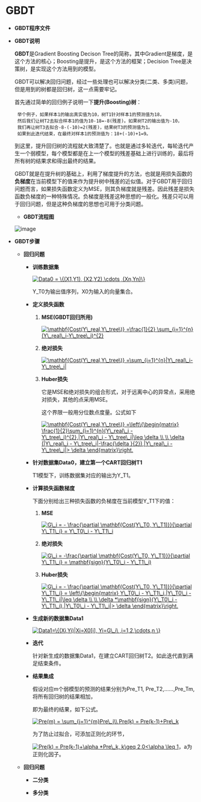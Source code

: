 # GBDT


* **GBDT程序文件**

* **GBDT说明**

   **GBDT**是Gradient Boosting Decison Tree的简称，其中Gradient是梯度，是这个方法的核心；Boosting是提升，是这个方法的框架；Decision Tree是决策树，是实现这个方法用到的模型。

   GBDT可以解决回归问题，经过一些处理也可以解决分类(二类、多类)问题，但是用到的树都是回归树，这一点需要牢记。
  
   首先通过简单的回归例子说明一下**提升(Boosting)树**：

       举个例子，如果样本1的输出真实值为10，树T1针对样本1的预测值为18，
       然后我们让树T2去拟合样本1的值为10-18=-8(残差)。如果树T2的输出值为-10，
       我们再让树T3去拟合-8-(-10)=2(残差)，结果树T3的预测值为1。
       如果到此迭代结束，在最终对样本1的预测值为：18+(-10)+1=9。
  
   到这里，提升回归树的流程就大致清楚了。也就是通过多轮迭代，每轮迭代产生一个弱模型，每个模型都是在上一个模型的残差基础上进行训练的，最后将所有树的结果求和得出最终的结果。
   
   GBDT就是在提升树的基础上，利用了梯度提升的方法，也就是用损失函数的**负梯度**在当前模型下的值来作为提升树中残差的近似值。对于GBDT用于回归问题而言，如果损失函数定义为MSE，则其负梯度就是残差。因此残差是损失函数负梯度的一种特殊情况。负梯度是残差这种思想的一般化。残差只可以用于回归问题，但是这种负梯度的思想也可用于分类问题。
   
    * **GBDT流程图** 
   
   ![image](https://github.com/Anfany/Machine-Learning-for-Beginner-by-Python3/blob/master/Boosting/GBDT/gbdt.png)
   
   
 * **GBDT步骤** 
 
    * **回归问题**
   
       + **训练数据集**
       
         <a href="https://www.codecogs.com/eqnedit.php?latex=Data0&space;=&space;\{(X1,Y1),&space;(X2,Y2),\cdots&space;,(Xn,Yn)\}" target="_blank"><img src="https://latex.codecogs.com/gif.latex?Data0&space;=&space;\{(X1,Y1),&space;(X2,Y2),\cdots&space;,(Xn,Yn)\}" title="Data0 = \{(X1,Y1), (X2,Y2),\cdots ,(Xn,Yn)\}" /></a>
         
         Y_T0为输出值序列，X0为输入的向量集合。
         
       + **定义损失函数**
       
          1. **MSE(GBDT回归所用)**
          
             <a href="https://www.codecogs.com/eqnedit.php?latex=\mathbf{Cost(Y\_real,Y\_tree\)}&space;=\frac{1}{2}&space;\sum_{i=1}^{n}(Y\_real\_i-Y\_tree\_i)^{2}" target="_blank"><img src="https://latex.codecogs.com/gif.latex?\mathbf{Cost(Y\_real,Y\_tree\)}&space;=\frac{1}{2}&space;\sum_{i=1}^{n}(Y\_real\_i-Y\_tree\_i)^{2}" title="\mathbf{Cost(Y\_real,Y\_tree\)} =\frac{1}{2} \sum_{i=1}^{n}(Y\_real\_i-Y\_tree\_i)^{2}" /></a>
          
          2. **绝对损失**
          
             <a href="https://www.codecogs.com/eqnedit.php?latex=\mathbf{Cost(Y\_real,Y\_tree\)}&space;=\sum_{i=1}^{n}|Y\_real\_i-Y\_tree\_i|" target="_blank"><img src="https://latex.codecogs.com/gif.latex?\mathbf{Cost(Y\_real,Y\_tree\)}&space;=\sum_{i=1}^{n}|Y\_real\_i-Y\_tree\_i|" title="\mathbf{Cost(Y\_real,Y\_tree\)} =\sum_{i=1}^{n}|Y\_real\_i-Y\_tree\_i|" /></a>
          
           3. **Huber损失**
           
              它是MSE和绝对损失的组合形式，对于远离中心的异常点，采用绝对损失，其他的点采用MSE。
              
              这个界限一般用分位数点度量。公式如下
            
               <a href="https://www.codecogs.com/eqnedit.php?latex=\mathbf{Cost(Y\_real,Y\_tree\)}&space;=\left\{\begin{matrix}&space;\frac{1}{2}\sum_{i=1}^{n}(Y\_real\_i&space;-&space;Y\_tree\_i)^{2},|Y\_real\_i&space;-&space;Y\_tree\_i|\leq&space;\delta&space;\\&space;\\&space;\delta&space;(|Y\_real\_i&space;-&space;Y\_tree\_i|-\frac{\delta&space;}{2}),|Y\_real\_i&space;-&space;Y\_tree\_i|>&space;\delta&space;\end{matrix}\right." target="_blank"><img src="https://latex.codecogs.com/gif.latex?\mathbf{Cost(Y\_real,Y\_tree\)}&space;=\left\{\begin{matrix}&space;\frac{1}{2}\sum_{i=1}^{n}(Y\_real\_i&space;-&space;Y\_tree\_i)^{2},|Y\_real\_i&space;-&space;Y\_tree\_i|\leq&space;\delta&space;\\&space;\\&space;\delta&space;(|Y\_real\_i&space;-&space;Y\_tree\_i|-\frac{\delta&space;}{2}),|Y\_real\_i&space;-&space;Y\_tree\_i|>&space;\delta&space;\end{matrix}\right." title="\mathbf{Cost(Y\_real,Y\_tree\)} =\left\{\begin{matrix} \frac{1}{2}\sum_{i=1}^{n}(Y\_real\_i - Y\_tree\_i)^{2},|Y\_real\_i - Y\_tree\_i|\leq \delta \\ \\ \delta (|Y\_real\_i - Y\_tree\_i|-\frac{\delta }{2}),|Y\_real\_i - Y\_tree\_i|> \delta \end{matrix}\right." /></a>
            
       + **针对数据集Data0，建立第一个CART回归树T1**
       
           T1模型下，训练数据集对应的输出为Y_T1。
       
       + **计算损失函数梯度**
       
           下面分别给出三种损失函数的负梯度在当前模型Y_T1下的值：
           
           
           1. **MSE**
           
           
                 <a href="https://www.codecogs.com/eqnedit.php?latex=G\_i&space;=&space;-&space;\frac{\partial&space;\mathbf{Cost(Y\_T0,&space;Y\_T1)}}{\partial&space;Y\_T1\_i}&space;=&space;Y\_T0\_i&space;-&space;Y\_T1\_i" target="_blank"><img src="https://latex.codecogs.com/gif.latex?G\_i&space;=&space;-&space;\frac{\partial&space;\mathbf{Cost(Y\_T0,&space;Y\_T1)}}{\partial&space;Y\_T1\_i}&space;=&space;Y\_T0\_i&space;-&space;Y\_T1\_i" title="G\_i = - \frac{\partial \mathbf{Cost(Y\_T0, Y\_T1)}}{\partial Y\_T1\_i} = Y\_T0\_i - Y\_T1\_i" /></a>
              
           2. **绝对损失**
           
           
                <a href="https://www.codecogs.com/eqnedit.php?latex=G\_i&space;=&space;-\frac{\partial&space;\mathbf{Cost(Y\_T0,&space;Y\_T1)}}{\partial&space;Y\_T1\_i}&space;=&space;\mathbf{sign}(Y\_T0\_i&space;-&space;Y\_T1\_i)" target="_blank"><img src="https://latex.codecogs.com/gif.latex?G\_i&space;=&space;-\frac{\partial&space;\mathbf{Cost(Y\_T0,&space;Y\_T1)}}{\partial&space;Y\_T1\_i}&space;=&space;\mathbf{sign}(Y\_T0\_i&space;-&space;Y\_T1\_i)" title="G\_i = -\frac{\partial \mathbf{Cost(Y\_T0, Y\_T1)}}{\partial Y\_T1\_i} = \mathbf{sign}(Y\_T0\_i - Y\_T1\_i)" /></a>
          
           3. **Huber损失**
           
              
                <a href="https://www.codecogs.com/eqnedit.php?latex=G\_i&space;=&space;-&space;\frac{\partial&space;\mathbf{Cost(Y\_T0,&space;Y\_T1)}}{\partial&space;Y\_T1\_i}&space;=&space;\left\{\begin{matrix}&space;Y\_T0\_i&space;-&space;Y\_T1\_i,|Y\_T0\_i&space;-&space;Y\_T1\_i|\leq&space;\delta&space;\\&space;\\&space;\delta&space;*\mathbf{sign}(Y\_T0\_i&space;-&space;Y\_T1\_i),|Y\_T0\_i&space;-&space;Y\_T1\_i|>&space;\delta&space;\end{matrix}\right." target="_blank"><img src="https://latex.codecogs.com/gif.latex?G\_i&space;=&space;-&space;\frac{\partial&space;\mathbf{Cost(Y\_T0,&space;Y\_T1)}}{\partial&space;Y\_T1\_i}&space;=&space;\left\{\begin{matrix}&space;Y\_T0\_i&space;-&space;Y\_T1\_i,|Y\_T0\_i&space;-&space;Y\_T1\_i|\leq&space;\delta&space;\\&space;\\&space;\delta&space;*\mathbf{sign}(Y\_T0\_i&space;-&space;Y\_T1\_i),|Y\_T0\_i&space;-&space;Y\_T1\_i|>&space;\delta&space;\end{matrix}\right." title="G\_i = - \frac{\partial \mathbf{Cost(Y\_T0, Y\_T1)}}{\partial Y\_T1\_i} = \left\{\begin{matrix} Y\_T0\_i - Y\_T1\_i,|Y\_T0\_i - Y\_T1\_i|\leq \delta \\ \\ \delta *\mathbf{sign}(Y\_T0\_i - Y\_T1\_i),|Y\_T0\_i - Y\_T1\_i|> \delta \end{matrix}\right." /></a>
              
      + **生成新的数据集Data1** 
      
         <a href="https://www.codecogs.com/eqnedit.php?latex=Data1=\{(Xi,Yi)|Xi=X0[i],&space;Yi=G\_i\&space;,i=1,2,\cdots,n&space;\}" target="_blank"><img src="https://latex.codecogs.com/gif.latex?Data1=\{(Xi,Yi)|Xi=X0[i],&space;Yi=G\_i\&space;,i=1,2,\cdots,n&space;\}" title="Data1=\{(Xi,Yi)|Xi=X0[i], Yi=G\_i\ ,i=1,2,\cdots,n \}" /></a>
         
      + **迭代** 
      
        针对新生成的数据集Data1，在建立CART回归树T2。如此迭代直到满足结束条件。
        
      + **结果集成** 
      
        假设对应m个弱模型的预测的结果分别为Pre_T1, Pre_T2,……,Pre_Tm,
        将所有回归树的结果相加，
        
        即为最终的结果，如下公式。

        <a href="https://www.codecogs.com/eqnedit.php?latex=Pre(m)&space;=&space;\sum_{j=1}^{m}Pre\_j\\&space;Pre(k)&space;=&space;Pre(k-1)&plus;Pre\_k" target="_blank"><img src="https://latex.codecogs.com/gif.latex?Pre(m)&space;=&space;\sum_{j=1}^{m}Pre\_j\\&space;Pre(k)&space;=&space;Pre(k-1)&plus;Pre\_k" title="Pre(m) = \sum_{j=1}^{m}Pre\_j\\ Pre(k) = Pre(k-1)+Pre\_k" /></a>
        
        为了防止过拟合，可添加正则化的环节，

        <a href="https://www.codecogs.com/eqnedit.php?latex=Pre(k)&space;=&space;Pre(k-1)&plus;\alpha&space;*Pre\_k,&space;k\geq&space;2,0<\alpha&space;\leq&space;1" target="_blank"><img src="https://latex.codecogs.com/gif.latex?Pre(k)&space;=&space;Pre(k-1)&plus;\alpha&space;*Pre\_k,&space;k\geq&space;2,0<\alpha&space;\leq&space;1" title="Pre(k) = Pre(k-1)+\alpha *Pre\_k, k\geq 2,0<\alpha \leq 1" /></a>，a为正则化因子。
        
        
    * **回归问题**
    
       + **二分类**
       
       
          
       + **多分类**
         
    
    
    
   
